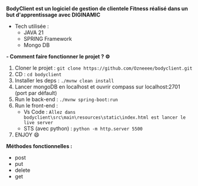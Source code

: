 **BodyClient est un logiciel de gestion de clientele Fitness réalisé dans un but d'apprentissage avec DIGINAMIC**

- Tech utilisée :
  - JAVA 21
  - SPRING Framework
  - Mongo DB
 
**- Comment faire fonctionner le projet ? ⚙️**

1. Cloner le projet : `git clone https://github.com/Ozneeee/bodyclient.git`
2. CD : `cd bodyclient`
3. Installer les deps : `./mvnw clean install`
4. Lancer mongoDB en localhost et ouvrir compass sur localhost:2701 (port par défault)
5. Run le back-end : `./mvnw spring-boot:run`
6. Run le front-end : 
    - Vs Code : `Allez dans bodyclient\src\main\resources\static\index.html est lancer le live server`
    - STS (avec python) : `python -m http.server 5500`
7. ENJOY 😄


**Méthodes fonctionnelles :**
- post
- put
- delete
- get
